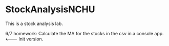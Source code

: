 # StockAnalysisNCHU
This is a stock analysis lab.

6/7 homework: Calculate the MA for the stocks in the csv in a console app.  <--- Init version.

